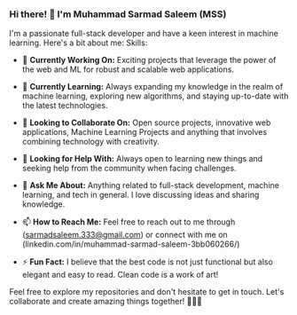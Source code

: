 ### Hi there! 👋 I'm  Muhammad Sarmad Saleem (MSS)

I'm a passionate full-stack developer and have a keen interest in machine learning. Here's a bit about me:
Skills:


- 🔭 **Currently Working On:** Exciting projects that leverage the power of the web and ML for robust and scalable web applications.

- 🌱 **Currently Learning:** Always expanding my knowledge in the realm of machine learning, exploring new algorithms, and staying up-to-date with the latest technologies.

- 👯 **Looking to Collaborate On:** Open source projects, innovative web applications, Machine Learning Projects and anything that involves combining technology with creativity.

- 🤔 **Looking for Help With:** Always open to learning new things and seeking help from the community when facing challenges.

- 💬 **Ask Me About:** Anything related to full-stack development, machine learning, and tech in general. I love discussing ideas and sharing knowledge.

- 📫 **How to Reach Me:** Feel free to reach out to me through (sarmadsaleem.333@gmail.com) or connect with me on (linkedin.com/in/muhammad-sarmad-saleem-3bb060266/)


- ⚡ **Fun Fact:** I believe that the best code is not just functional but also elegant and easy to read. Clean code is a work of art!

Feel free to explore my repositories and don't hesitate to get in touch. Let's collaborate and create amazing things together! 👨‍💻✨

